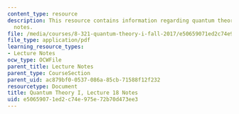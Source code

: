 ```yaml
---
content_type: resource
description: This resource contains information regarding quantum theory I, lecture
  notes.
file: /media/courses/8-321-quantum-theory-i-fall-2017/e50659071ed2c74e975e72b70d473ee3_MIT8_321F17_lec18.pdf
file_type: application/pdf
learning_resource_types:
- Lecture Notes
ocw_type: OCWFile
parent_title: Lecture Notes
parent_type: CourseSection
parent_uid: ac879bf0-0537-086a-85cb-71588f12f232
resourcetype: Document
title: Quantum Theory I, Lecture 18 Notes
uid: e5065907-1ed2-c74e-975e-72b70d473ee3
---
```

